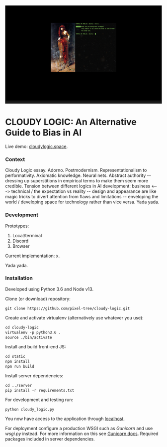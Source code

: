 ![Pythia](repo-media/pythia.png)

# CLOUDY LOGIC: An Alternative Guide to Bias in AI

Live demo: [cloudylogic.space](http://cloudylogic.space).

### Context

Cloudy Logic essay. Adorno. Postmodernism. Representationalism to performativity. Axiomatic knowledge. Neural nets. Abstract authority -- dressing up superstitions in empirical terms to make them seem more credible. Tension between different logics in AI development: business <---> technical / the expectation vs reality -- design and appearance are like magic tricks to divert attention from flaws and limitations -- enveloping the world / developing space for technology rather than vice versa. Yada yada.

### Development

Prototypes:
1. Local/terminal
2. Discord
3. Browser

Current implementation: x.

Yada yada.

### Installation

Developed using Python 3.6 and Node v13.

Clone (or download) repository:

```
git clone https://github.com/pixel-tree/cloudy-logic.git
```

Create and activate virtualenv (alternatively use whatever you use):

```
cd cloudy-logic
virtualenv -p python3.6 .
source ./bin/activate
```

Install and build front-end JS:

```
cd static
npm install
npm run build
```

Install server dependencies:

```
cd ../server
pip install -r requirements.txt
```

For development and testing run:

```
python cloudy_logic.py
```

You now have access to the application through [localhost](http://localhost:8000).

For deployment configure a production WSGI such as *Gunicorn* and use *wsgi.py* instead. For more information on this see [Gunicorn docs](https://docs.gunicorn.org/en/stable/index.html). Required packages included in server dependencies.
